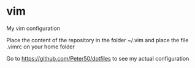 vim
===

My vim configuration 

Place the content of the repository in the folder ~/.vim and place the file .vimrc on your home folder


Go to https://github.com/Peter50/dotfiles to see my actual configuration 
